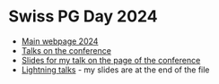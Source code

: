 # Swiss PG Day 2024

- [Main webpage 2024](https://www.pgday.ch/2024/)
- [Talks on the conference](https://www.pgday.ch/2024/#schedule)
- [Slides for my talk on the page of the conference](https://www.pgday.ch/common/slides/2024_gin_jsonb.pdf)
- [Lightning talks](https://www.pgday.ch/common/slides/2024_Lightning_Talks_Swiss_PGDay_2024.pdf) - my slides are at the end of the file
